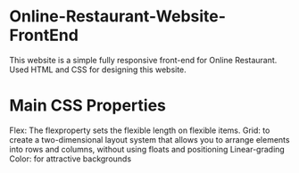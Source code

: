 # Online-Restaurant-Website-FrontEnd
This website is a simple fully responsive front-end for Online Restaurant. Used HTML and CSS for designing this website.

# Main CSS Properties
Flex: The flexproperty sets the flexible length on flexible items.
Grid: to create a two-dimensional layout system that allows you to arrange elements into rows and columns, without using floats and positioning
Linear-grading Color: for attractive backgrounds
